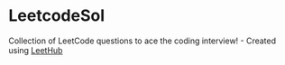 # LeetcodeSol
Collection of LeetCode questions to ace the coding interview! - Created using [LeetHub](https://github.com/QasimWani/LeetHub)
